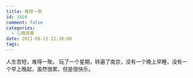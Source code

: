 ```yaml
---
title: 难得一聚
id: 1810
comment: false
categories:
  - 心情琐事
date: 2011-08-13 22:30:00
tags:
---
```


人生苦短，难得一聚。
玩了一个星期，转遍了南京，没有一个晚上早睡，没有一个早上晚起，虽然很累，但是很快乐。